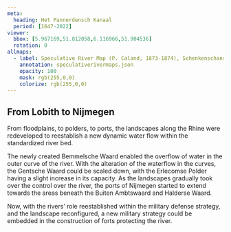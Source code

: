 ```yaml
---
meta:
  heading: Het Pannerdensch Kanaal
  period: [1647-2022]
viewer:
  bbox: [5.967169,51.812058,6.116966,51.904536]
  rotation: 0
allmaps:
  - label: Speculative River Map (P. Caland, 1873-1874), Schenkenschans, no. 1, Kekerdom, no. 2, Nijmegen, no. 3, Herveld, no. 4. First revision, series I, 2023. 900 x 600 mm, scale 1:10,000. The Berlage. Based on River Map, Schenkenschans, no. 1, Kekerdom, no. 2, Nijmegen, no. 3, Herveld, no. 4. First revision, series I, 1873-1874. 900 x 600 mm, scale 1:10,000. P. Caland. Geoplaza, VU Amsterdam. 
    annotation: speculativerivermaps.json
    opacity: 100
    mask: rgb(255,0,0)
    colorize: rgb(255,0,0)
---
```


## From Lobith to Nijmegen

From floodplains, to polders, to ports, the landscapes along the Rhine were redeveloped to reestablish a new dynamic water flow within the standardized river bed.

The newly created Bemmelsche Waard enabled the overflow of water in the outer curve of the river. With the alteration of the waterflow in the curves, the Gentsche Waard could be scaled down, with the Erlecomse Polder having a slight increase in its capacity. As the landscapes gradually took over the control over the river, the ports of Nijmegen started to extend towards the areas beneath the Buiten Ambtswaard and Halderse Waard.

Now, with the rivers’ role reestablished within the military defense strategy, and the landscape reconfigured, a new military strategy could be embedded in the construction of forts protecting the river.
